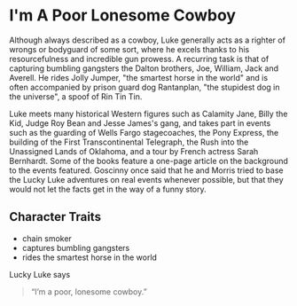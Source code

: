 # I'm A Poor Lonesome Cowboy

Although always described as a cowboy, Luke generally acts as a righter of wrongs or bodyguard of some sort, where he excels thanks to his resourcefulness and incredible gun prowess. A recurring task is that of capturing bumbling gangsters the Dalton brothers, Joe, William, Jack and Averell. He rides Jolly Jumper, "the smartest horse in the world" and is often accompanied by prison guard dog Rantanplan, "the stupidest dog in the universe", a spoof of Rin Tin Tin.

Luke meets many historical Western figures such as Calamity Jane, Billy the Kid, Judge Roy Bean and Jesse James's gang, and takes part in events such as the guarding of Wells Fargo stagecoaches, the Pony Express, the building of the First Transcontinental Telegraph, the Rush into the Unassigned Lands of Oklahoma, and a tour by French actress Sarah Bernhardt. Some of the books feature a one-page article on the background to the events featured. Goscinny once said that he and Morris tried to base the Lucky Luke adventures on real events whenever possible, but that they would not let the facts get in the way of a funny story.

## Character Traits

* chain smoker
* captures bumbling gangsters
* rides the smartest horse in the world

Lucky Luke says
> “I’m a poor, lonesome cowboy.”

